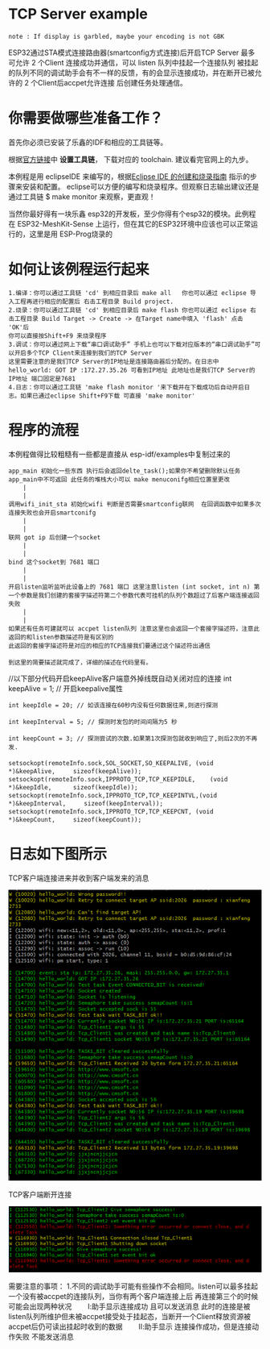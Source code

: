 # TCP Server example
	note : If display is garbled, maybe your encoding is not GBK
  ESP32通过STA模式连接路由器(smartconfig方式连接)后开启TCP Server 最多可允许 2 个Client 连接成功并通信，可以 listen 队列中挂起一个连接队列
被挂起的队列不同的调试助手会有不一样的反馈，有的会显示连接成功，并在断开已被允许的 2 个Client后accpet允许连接 后创建任务处理通信。

# 你需要做哪些准备工作？
  首先你必须已安装了乐鑫的IDF和相应的工具链等。

  根据[官方链接](https://docs.espressif.com/projects/esp-idf/zh_CN/latest/get-started/index.html#get-started-step-by-step)中 **设置工具链**，
下载对应的 toolchain. 建议看完官网上的九步。

  本例程是用 eclipseIDE 来编写的，根据[Eclipse IDE 的创建和烧录指南](https://docs.espressif.com/projects/esp-idf/zh_CN/latest/get-started/eclipse-setup.html)
指示的步骤来安装和配置。 eclipse可以方便的编写和烧录程序。但观察日志输出建议还是通过工具链  $ make monitor 来观察，更直观！

  当然你最好得有一块乐鑫 esp32的开发板，至少你得有个esp32的模块。此例程在 ESP32-MeshKit-Sense 上运行，但在其它的ESP32环境中应该也可以正常运行的，这里是用
ESP-Prog烧录的

# 如何让该例程运行起来
	1.编译：你可以通过工具链 'cd' 到相应目录后 make all   你也可以通过 eclipse 导入工程再进行相应的配置后 右击工程目录 Build project.
	2.烧录：你可以通过工具链 'cd' 到相应目录后 make flash 你也可以通过 eclipse 右击工程目录 Build Target -> Create -> 在Target name中填入 'flash' 点击 'OK'后
	你可以直接按Shift+F9 来烧录程序
	3.调试：你可以通过网上下载“串口调试助手” 手机上也可以下载对应版本的“串口调试助手”可以开启多个TCP Client来连接到我们的TCP Server 
	这里需要注意的是我们TCP Server的IP地址是连接路由器后分配的。在日志中 hello_world: GOT IP :172.27.35.26 可看到IP地址 此地址也是我们TCP Server的IP地址 端口固定是7681
	4.日志：你可以通过工具链 'make flash monitor '来下载并在下载成功后自动开启日志。如果已通过eclipse Shift+F9下载 可直接 'make monitor'	

# 程序的流程
  本例程做得比较粗糙有一些都是直接从 esp-idf/examples中复制过来的
  
	app_main 初始化一些东西 执行后会返回delte_task();如果你不希望删除默认任务app_main中不可返回 此任务的堆栈大小可以 make menuconifg相应位置里更改
		|
		|
	调用wifi_init_sta 初始化wifi 判断是否需要smartconfig联网  在回调函数中如果多次连接失败也会开启smartconifg
		|
		|
	联网 got ip 后创建一个socket
		|
		|
	bind 这个socket到 7681 端口
		|
		|
	开启listen监听监听此设备上的 7681 端口 这里注意listen (int socket, int n) 第一个参数是我们创建的套接字描述符第二个参数代表可挂机的队列个数超过了后客户端连接返回失败
		|
		|
	如果还有任务可建就可以 accpet listen队列 注意这里也会返回一个套接字描述符，注意此返回的和listen参数描述符是有区别的 
	此返回的套接字描述符是对应的相应的TCP连接我们要通过这个描述符出通信
	
	到这里的简要描述就完成了，详细的描述在代码里有。

//以下部分代码开启keepAlive客户端意外掉线既自动关闭对应的连接
	int keepAlive = 1; // 开启keepalive属性

	int keepIdle = 20; // 如该连接在60秒内没有任何数据往来,则进行探测

	int keepInterval = 5; // 探测时发包的时间间隔为5 秒

	int keepCount = 3; // 探测尝试的次数.如果第1次探测包就收到响应了,则后2次的不再发.

	setsockopt(remoteInfo.sock,SOL_SOCKET,SO_KEEPALIVE,	(void *)&keepAlive,		sizeof(keepAlive));
	setsockopt(remoteInfo.sock,IPPROTO_TCP,TCP_KEEPIDLE,	(void *)&keepIdle,		sizeof(keepIdle));
	setsockopt(remoteInfo.sock,IPPROTO_TCP,TCP_KEEPINTVL,(void *)&keepInterval, 	sizeof(keepInterval));
	setsockopt(remoteInfo.sock,IPPROTO_TCP,TCP_KEEPCNT,	(void *)&keepCount, 	sizeof(keepCount));
# 日志如下图所示

TCP客户端连接进来并收到客户端发来的消息

![p1](docs/_static/p1.png)

TCP客户端断开连接

![p1](docs/_static/p2.png)

需要注意的事项：
	1.不同的调试助手可能有些操作不会相同。listen可以最多挂起一个没有被accpet的连接队列，当你有两个客户端连接上后 再连接第三个的时候可能会出现两种状况
　　Ⅰ:助手显示连接成功 且可以发送消息 此时的连接是被listen队列所维护但未被accpet接受处于挂起态，当断开一个Client释放资源被accpet后仍可读出挂起时收到的数据
　　Ⅱ:助手显示 连接操作成功，但是连接动作失败 不能发送消息